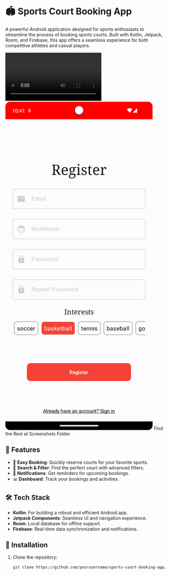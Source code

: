 # 🏟️ Sports Court Booking App  

A powerful Android application designed for sports enthusiasts to streamline the process of booking sports courts. Built with Kotlin, Jetpack, Room, and Firebase, this app offers a seamless experience for both competitive athletes and casual players.  

![App Demo](screenshots/Screen_recording_20240116_225632.mp4)
![App Demo](screenshots/Screenshot_20240116_224143.png)
Find the Rest at Screenshots Folder

## 🚀 Features  
- 📅 **Easy Booking**: Quickly reserve courts for your favorite sports.  
- 🔎 **Search & Filter**: Find the perfect court with advanced filters.  
- 🔔 **Notifications**: Get reminders for upcoming bookings.  
- 📊 **Dashboard**: Track your bookings and activities.  

## 🛠️ Tech Stack  
- **Kotlin**: For building a robust and efficient Android app.  
- **Jetpack Components**: Seamless UI and navigation experience.  
- **Room**: Local database for offline support.  
- **Firebase**: Real-time data synchronization and notifications.  

## 📲 Installation  
1. Clone the repository:  
   ```bash  
   git clone https://github.com/yourusername/sports-court-booking-app.git  
